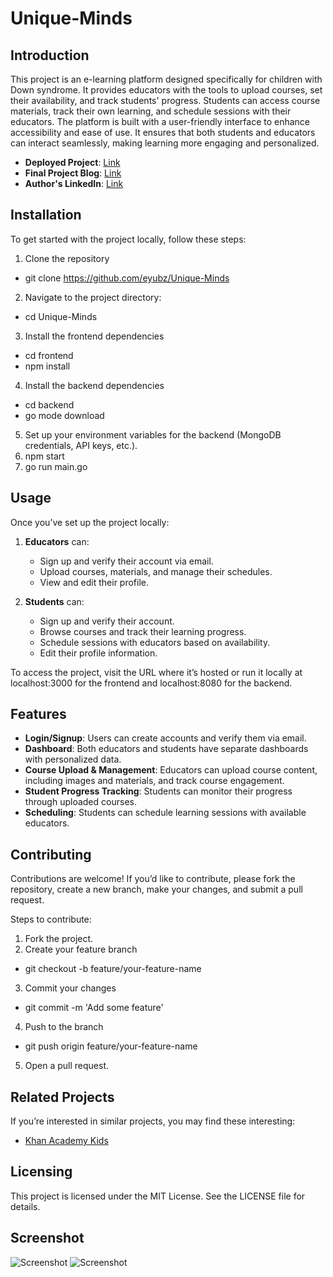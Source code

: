 # **Unique-Minds**

## **Introduction**

This project is an e-learning platform designed specifically for children with Down syndrome. It provides educators with the tools to upload courses, set their availability, and track students' progress. Students can access course materials, track their own learning, and schedule sessions with their educators. The platform is built with a user-friendly interface to enhance accessibility and ease of use. It ensures that both students and educators can interact seamlessly, making learning more engaging and personalized.

- **Deployed Project**: [Link](https://unique-minds.vercel.app/)
- **Final Project Blog**: [Link](https://medium.com/@eyerusalembezu15/my-journey-in-building-unique-minds-an-e-learning-platform-for-children-with-down-syndrome-e4d49bc8b456)
- **Author's LinkedIn**: [Link](https://www.linkedin.com/in/eybz)

## **Installation**

To get started with the project locally, follow these steps:

1.  Clone the repository

- git clone https://github.com/eyubz/Unique-Minds

2.  Navigate to the project directory:

- cd Unique-Minds

3.  Install the frontend dependencies

- cd frontend
- npm install

4. Install the backend dependencies

- cd backend
- go mode download

5.  Set up your environment variables for the backend (MongoDB credentials, API keys, etc.).
6.  npm start
7.  go run main.go

## **Usage**

Once you’ve set up the project locally:

1.  **Educators** can:

    - Sign up and verify their account via email.
    - Upload courses, materials, and manage their schedules.
    - View and edit their profile.

2.  **Students** can:

    - Sign up and verify their account.
    - Browse courses and track their learning progress.
    - Schedule sessions with educators based on availability.
    - Edit their profile information.

To access the project, visit the URL where it’s hosted or run it locally at localhost:3000 for the frontend and localhost:8080 for the backend.

## **Features**

- **Login/Signup**: Users can create accounts and verify them via email.
- **Dashboard**: Both educators and students have separate dashboards with personalized data.
- **Course Upload & Management**: Educators can upload course content, including images and materials, and track course engagement.
- **Student Progress Tracking**: Students can monitor their progress through uploaded courses.
- **Scheduling**: Students can schedule learning sessions with available educators.

## **Contributing**

Contributions are welcome! If you’d like to contribute, please fork the repository, create a new branch, make your changes, and submit a pull request.

Steps to contribute:

1.  Fork the project.
2.  Create your feature branch

- git checkout -b feature/your-feature-name

3.  Commit your changes

- git commit -m 'Add some feature'

4.  Push to the branch

- git push origin feature/your-feature-name

5.  Open a pull request.

## **Related Projects**

If you’re interested in similar projects, you may find these interesting:

- [Khan Academy Kids](https://learn.khanacademy.org/khan-academy-kids/)

## **Licensing**

This project is licensed under the MIT License. See the LICENSE file for details.

## **Screenshot**

![Screenshot](https://github.com/eyubz/Unique-Minds/blob/main/docs/img.png)
![Screenshot](https://github.com/eyubz/Unique-Minds/blob/main/docs/img1.png)

